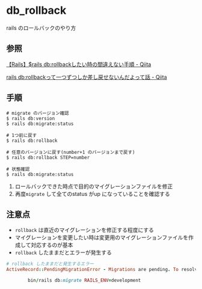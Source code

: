 # db_rollback

rails のロールバックのやり方

## 参照

[【Rails】$rails db:rollbackしたい時の間違えない手順 \- Qiita](https://qiita.com/s_tatsuki/items/3e1f119c91e21b8f0c33)

[rails db:rollbackって一つずつしか差し戻せないんだよって話 \- Qiita](https://qiita.com/ShYaruki/items/37007e97204705d5e87c)

## 手順

```Shell
# migrate のバージョン確認
$ rails db:version
$ rails db:migrate:status

# 1つ前に戻す
$ rails db:rollback

# 任意のバージョンに戻す(number+1 のバージョンまで戻す)
$ rails db:rollback STEP=number

# 状態確認
$ rails db:migrate:status
```

1. ロールバックできた時点で目的のマイグレーションファイルを修正
2. 再度`migrate` して全てのstatus がup になっていることを確認する

## 注意点

* `rollback` は直近のマイグレーションを修正する程度にする
* マイグレーションを変更したい時は変更用のマイグレーションファイルを作成して対応するのが基本
* `rollback` したままだとエラーが発生する

```Ruby
# rollback したままだと発生するエラー
ActiveRecord::PendingMigrationError - Migrations are pending. To resolve this issue, run:

        bin/rails db:migrate RAILS_ENV=development
```
